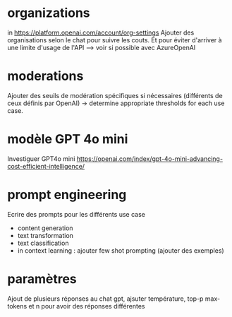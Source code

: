 # organizations 
in https://platform.openai.com/account/org-settings
Ajouter des organisations selon le chat pour suivre les couts. Et pour éviter d'arriver à une limite d'usage de l'API
--> voir si possible avec AzureOpenAI

# moderations
Ajouter des seuils de modération spécifiques si nécessaires (différents de ceux définis par OpenAI) -> determine appropriate thresholds for each use case. 

# modèle GPT 4o mini
Investiguer GPT4o mini
https://openai.com/index/gpt-4o-mini-advancing-cost-efficient-intelligence/ 

# prompt engineering
Ecrire des prompts pour les différents use case
- content generation
- text transformation
- text classification
- in context learning : ajouter few shot prompting (ajouter des exemples)


# paramètres
Ajout de plusieurs réponses au chat gpt, ajsuter température, top-p max-tokens et n pour avoir des réponses différentes